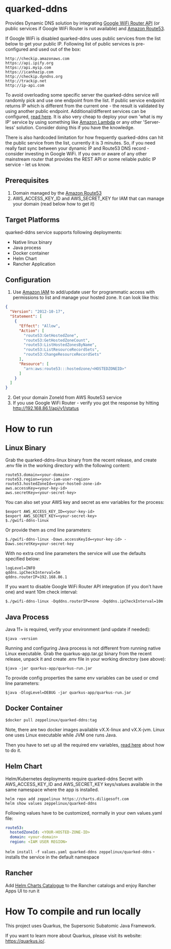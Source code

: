 # quarked-ddns
Provides Dynamic DNS solution by integrating  [Google WiFi Router API](https://github.com/olssonm/google-wifi-api) 
(or public services if Google WiFi Router is not available) and [Amazon Route53](https://aws.amazon.com/route53/). 

If Google WiFi is disabled quarked-ddns uses public services from the list below to get your public IP. Following list 
of public services is pre-configured and used out of the box:
```
http://checkip.amazonaws.com
https://api.ipify.org
https://api.myip.com
https://icanhazip.com
http://checkip.dyndns.org
http://trackip.net
http://ip-api.com
```
To avoid overloading some specific server the quarked-ddns service will randomly pick and use one endpoint from the list.
If public service endpoint returns IP which is different from the current one - the result is validated by using another public endpoint.
Additional/different services can be configured, [read here](http://todo). It is also very cheap to deploy your own 
'what is my IP' service by using something like [Amazon Lambda](https://aws.amazon.com/lambda/) or any other 'Server-less' solution.
Consider doing this if you have the knowledge.

There is also hardcoded limitation for how frequently quarked-ddns can hit the public service from the list, currently it is 3 minutes.
So, if you need really fast sync between your dynamic IP and Route53 DNS record - consider investing in Google WiFi.
If you own or aware of any other mainstream router that provides the REST API or some reliable public IP service - let us know. 

## Prerequisites
1. Domain managed by the [Amazon Route53](https://aws.amazon.com/route53/)
2. AWS_ACCESS_KEY_ID and AWS_SECRET_KEY for IAM that can manage your domain (read below how to get it)

## Target Platforms
quarked-ddns service supports following deployments:
- Native linux binary
- Java process
- Docker container
- Helm Chart
- Rancher Application

## Configuration
1. Use [Amazon IAM](https://console.aws.amazon.com/iam) to add/update user for programmatic access with permissions to 
   list and manage your hosted zone. It can look like this:
```json
{
  "Version": "2012-10-17",
  "Statement": [
    {
      "Effect": "Allow",
      "Action": [
        "route53:GetHostedZone",
        "route53:GetHostedZoneCount",
        "route53:ListHostedZonesByName",
        "route53:ListResourceRecordSets",
        "route53:ChangeResourceRecordSets"
      ],
      "Resource": [
        "arn:aws:route53:::hostedzone/<HOSTEDZONEID>"
      ]
    }
  ]
}
```
2. Get your domain ZoneId from AWS Route53 service
3. If you use Google WiFi Router - verify you got the response by hitting http://192.168.86.1/api/v1/status

# How to run
## Linux Binary
Grab the quarked-ddns-linux binary from the recent release, and create .env file in the working directory with the following content:
```
route53.domain=<your-domain>
route53.region=<your-iam-user-region>
route53.hostedZoneId=<your-hosted-zone-id>
aws.accessKey=<your-key-id>
aws.secretKey=<your-secret-key>
```
You can also set your AWS key and secret as env variables for the process: 
```
$export AWS_ACCESS_KEY_ID=<your-key-id>
$export AWS_SECRET_KEY=<your-secret-key>
$./gwifi-ddns-linux
```
Or provide them as cmd line parameters:
```
$./gwifi-ddns-linux -Daws.accessKeyId=<your-key-id> -Daws.secretKey=your-secret-key
```
With no extra cmd line parameters the service will use the defaults specified below:
```
logLevel=INFO
qddns.ipCheckInterval=5m
qddns.routerIP=192.168.86.1
```
If you want to disable Google WiFi Router API integration (if you don't have one) and want 10m check interval:
```
$./gwifi-ddns-linux -Dqddns.routerIP=none -Dqddns.ipCheckInterval=10m
```

## Java Process
Java 11+ is required, verify your environment (and update if needed):
```
$java -version
```
Running and configuring Java process is not different from running native Linux executable. Grab the quarkus-app.tar.gz
binary from the recent release, unpack it and create .env file in your working directory (see above):
```
$java -jar quarkus-app/quarkus-run.jar
```
To provide config properties the same env variables can be used or cmd line parameters:
```
$java -DlogLevel=DEBUG -jar quarkus-app/quarkus-run.jar
```

## Docker Container
```
$docker pull zeppelinux/quarked-ddns:tag
```
Note, there are two docker images available vX.X-linux and vX.X-jvm. Linux one uses Linux executable while JVM one runs Java.

Then you have to set up all the required env variables, [read here](https://docs.docker.com/engine/reference/commandline/run/) 
about how to do it.

## Helm Chart
Helm/Kubernetes deployments require quarked-ddns Secret with AWS_ACCESS_KEY_ID and AWS_SECRET_KEY keys/values available 
in the same namespace where the app is installed.
```
helm repo add zeppelinux https://charts.diligesoft.com
helm show values zeppelinux/quarked-ddns
```
Following values have to be customized, normally in your own values.yaml file:
```yaml
route53:
  hostedZoneId: <YOUR-HOSTED-ZONE-ID>
  domain: <your-domain>
  region: <IAM USER REGION>
```
```helm install -f values.yaml quarked-ddns zeppelinux/quarked-ddns``` - installs the service in the default namespace


## Rancher
Add [Helm Charts Catalogue](https://charts.diligesoft.com) to the Rancher catalogs and enjoy Rancher Apps UI to run it



# How To compile and run locally

This project uses Quarkus, the Supersonic Subatomic Java Framework.

If you want to learn more about Quarkus, please visit its website: https://quarkus.io/.

